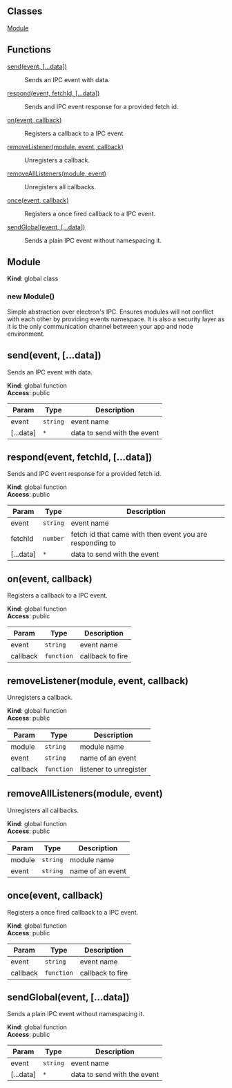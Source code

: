 ## Classes

<dl>
<dt><a href="#Module">Module</a></dt>
<dd></dd>
</dl>

## Functions

<dl>
<dt><a href="#send">send(event, [...data])</a></dt>
<dd><p>Sends an IPC event with data.</p>
</dd>
<dt><a href="#respond">respond(event, fetchId, [...data])</a></dt>
<dd><p>Sends and IPC event response for a provided fetch id.</p>
</dd>
<dt><a href="#on">on(event, callback)</a></dt>
<dd><p>Registers a callback to a IPC event.</p>
</dd>
<dt><a href="#removeListener">removeListener(module, event, callback)</a></dt>
<dd><p>Unregisters a callback.</p>
</dd>
<dt><a href="#removeAllListeners">removeAllListeners(module, event)</a></dt>
<dd><p>Unregisters all callbacks.</p>
</dd>
<dt><a href="#once">once(event, callback)</a></dt>
<dd><p>Registers a once fired callback to a IPC event.</p>
</dd>
<dt><a href="#sendGlobal">sendGlobal(event, [...data])</a></dt>
<dd><p>Sends a plain IPC event without namespacing it.</p>
</dd>
</dl>

<a name="Module"></a>

## Module
**Kind**: global class  
<a name="new_Module_new"></a>

### new Module()
Simple abstraction over electron's IPC. Ensures modules will not conflict with each other by
providing events namespace. It is also a security layer as it is the only communication channel
between your app and node environment.

<a name="send"></a>

## send(event, [...data])
Sends an IPC event with data.

**Kind**: global function  
**Access**: public  

| Param | Type | Description |
| --- | --- | --- |
| event | <code>string</code> | event name |
| [...data] | <code>\*</code> | data to send with the event |

<a name="respond"></a>

## respond(event, fetchId, [...data])
Sends and IPC event response for a provided fetch id.

**Kind**: global function  
**Access**: public  

| Param | Type | Description |
| --- | --- | --- |
| event | <code>string</code> | event name |
| fetchId | <code>number</code> | fetch id that came with then event you are                           responding to |
| [...data] | <code>\*</code> | data to send with the event |

<a name="on"></a>

## on(event, callback)
Registers a callback to a IPC event.

**Kind**: global function  
**Access**: public  

| Param | Type | Description |
| --- | --- | --- |
| event | <code>string</code> | event name |
| callback | <code>function</code> | callback to fire |

<a name="removeListener"></a>

## removeListener(module, event, callback)
Unregisters a callback.

**Kind**: global function  
**Access**: public  

| Param | Type | Description |
| --- | --- | --- |
| module | <code>string</code> | module name |
| event | <code>string</code> | name of an event |
| callback | <code>function</code> | listener to unregister |

<a name="removeAllListeners"></a>

## removeAllListeners(module, event)
Unregisters all callbacks.

**Kind**: global function  
**Access**: public  

| Param | Type | Description |
| --- | --- | --- |
| module | <code>string</code> | module name |
| event | <code>string</code> | name of an event |

<a name="once"></a>

## once(event, callback)
Registers a once fired callback to a IPC event.

**Kind**: global function  
**Access**: public  

| Param | Type | Description |
| --- | --- | --- |
| event | <code>string</code> | event name |
| callback | <code>function</code> | callback to fire |

<a name="sendGlobal"></a>

## sendGlobal(event, [...data])
Sends a plain IPC event without namespacing it.

**Kind**: global function  
**Access**: public  

| Param | Type | Description |
| --- | --- | --- |
| event | <code>string</code> | event name |
| [...data] | <code>\*</code> | data to send with the event |


